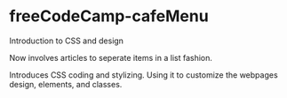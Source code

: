 # freeCodeCamp-cafeMenu
Introduction to CSS and design

Now involves articles to seperate items in a list fashion.

Introduces CSS coding and stylizing. Using it to customize the webpages design, elements, and classes.
